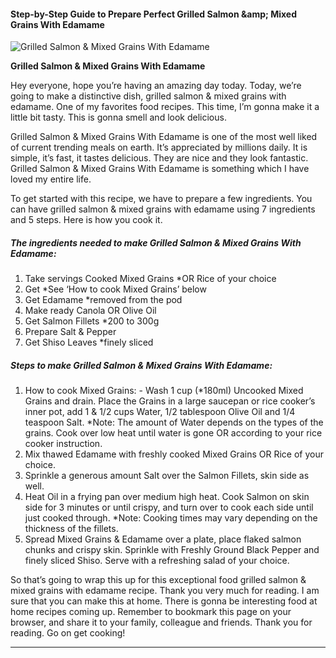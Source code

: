             

#### Step-by-Step Guide to Prepare Perfect Grilled Salmon &amp;amp; Mixed Grains With Edamame

![Grilled Salmon &amp; Mixed Grains With Edamame](https://img-global.cpcdn.com/recipes/016a6de69a3fab92/751x532cq70/grilled-salmon-mixed-grains-with-edamame-recipe-main-photo.jpg)

**Grilled Salmon &amp; Mixed Grains With Edamame**

Hey everyone, hope you’re having an amazing day today. Today, we’re going to make a distinctive dish, grilled salmon & mixed grains with edamame. One of my favorites food recipes. This time, I’m gonna make it a little bit tasty. This is gonna smell and look delicious.

Grilled Salmon & Mixed Grains With Edamame is one of the most well liked of current trending meals on earth. It’s appreciated by millions daily. It is simple, it’s fast, it tastes delicious. They are nice and they look fantastic. Grilled Salmon & Mixed Grains With Edamame is something which I have loved my entire life.

To get started with this recipe, we have to prepare a few ingredients. You can have grilled salmon & mixed grains with edamame using 7 ingredients and 5 steps. Here is how you cook it.

##### The ingredients needed to make Grilled Salmon & Mixed Grains With Edamame:

1.  Take servings Cooked Mixed Grains \*OR Rice of your choice
2.  Get \*See ‘How to cook Mixed Grains’ below
3.  Get Edamame \*removed from the pod
4.  Make ready Canola OR Olive Oil
5.  Get Salmon Fillets \*200 to 300g
6.  Prepare Salt & Pepper
7.  Get Shiso Leaves \*finely sliced

##### Steps to make Grilled Salmon & Mixed Grains With Edamame:

1.  How to cook Mixed Grains: - Wash 1 cup (\*180ml) Uncooked Mixed Grains and drain. Place the Grains in a large saucepan or rice cooker’s inner pot, add 1 & 1/2 cups Water, 1/2 tablespoon Olive Oil and 1/4 teaspoon Salt. \*Note: The amount of Water depends on the types of the grains. Cook over low heat until water is gone OR according to your rice cooker instruction.
2.  Mix thawed Edamame with freshly cooked Mixed Grains OR Rice of your choice.
3.  Sprinkle a generous amount Salt over the Salmon Fillets, skin side as well.
4.  Heat Oil in a frying pan over medium high heat. Cook Salmon on skin side for 3 minutes or until crispy, and turn over to cook each side until just cooked through. \*Note: Cooking times may vary depending on the thickness of the fillets.
5.  Spread Mixed Grains & Edamame over a plate, place flaked salmon chunks and crispy skin. Sprinkle with Freshly Ground Black Pepper and finely sliced Shiso. Serve with a refreshing salad of your choice.

So that’s going to wrap this up for this exceptional food grilled salmon & mixed grains with edamame recipe. Thank you very much for reading. I am sure that you can make this at home. There is gonna be interesting food at home recipes coming up. Remember to bookmark this page on your browser, and share it to your family, colleague and friends. Thank you for reading. Go on get cooking!

* * *